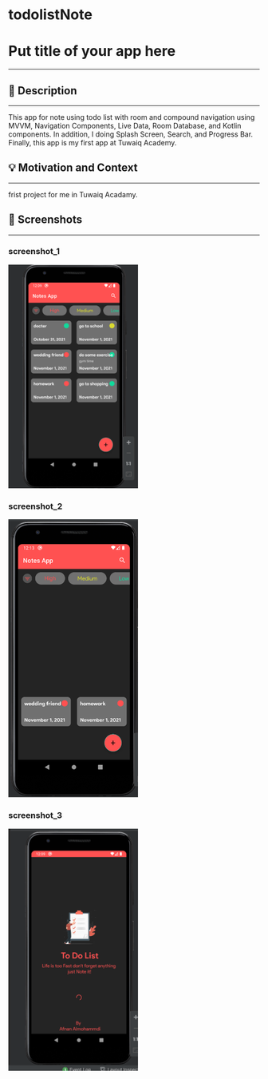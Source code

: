 
# todolistNote

# Put title of your app here
---

<!--- Replace <Afnan Almohammdi> with your Github Username and <REPOSITORY> with the name of your repository. -->
<!--- You can find both of these in the url bar when you open your repository in github. -->


## :scroll: Description
---
This app for note using todo list with room and compound navigation using  MVVM, Navigation Components, Live Data, Room Database, and Kotlin components. In addition, I doing Splash Screen, Search, and Progress Bar. Finally, this app is my first app at Tuwaiq Academy.


## :bulb: Motivation and Context
---
frist project for me in Tuwaiq Acadamy.


## :camera_flash: Screenshots
---
### screenshot_1
<img src="/photo/main.png" width="260">

### screenshot_2
<img src="/photo/red tag.png" width="260">


### screenshot_3
<img src="/photo/spash.png" width="260"> 
